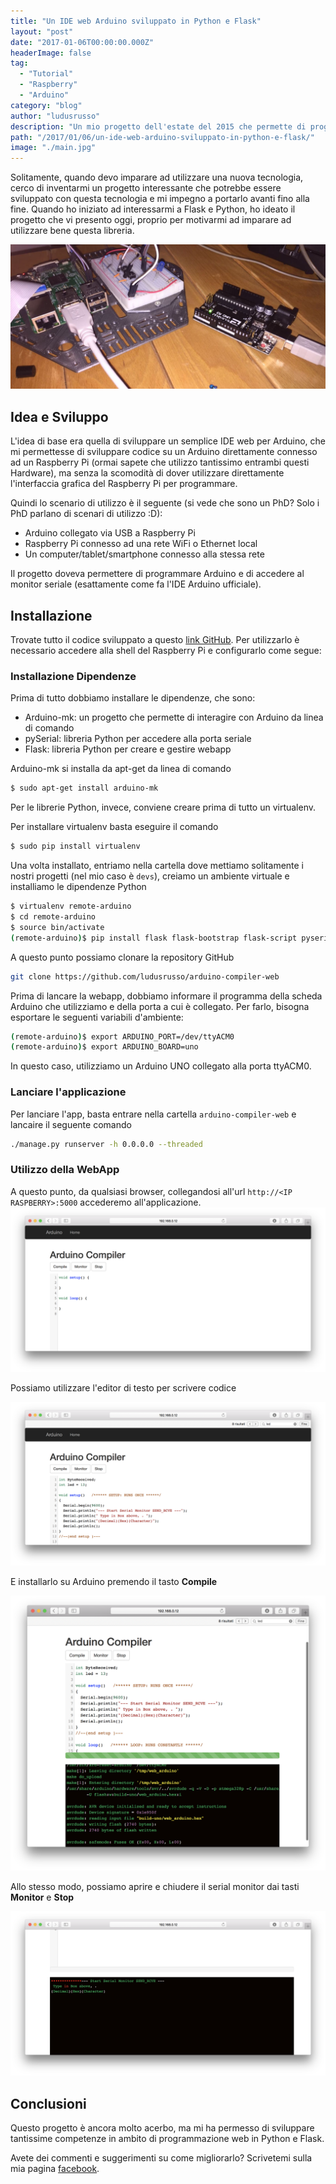 ```yaml
---
title: "Un IDE web Arduino sviluppato in Python e Flask"
layout: "post"
date: "2017-01-06T00:00:00.000Z"
headerImage: false
tag: 
  - "Tutorial"
  - "Raspberry"
  - "Arduino"
category: "blog"
author: "ludusrusso"
description: "Un mio progetto dell'estate del 2015 che permette di programmare Arduino da un'interfaccia Web esposta da un Raspberry Pi"
path: "/2017/01/06/un-ide-web-arduino-sviluppato-in-python-e-flask/"
image: "./main.jpg"
---
```


Solitamente, quando devo imparare ad utilizzare una nuova tecnologia, cerco di inventarmi un progetto interessante che potrebbe essere sviluppato con questa tecnologia e mi impegno a portarlo avanti fino alla fine. Quando ho iniziato ad interessarmi a Flask e Python, ho ideato il progetto che vi presento oggi, proprio per motivarmi ad imparare ad utilizzare bene questa libreria.

![img1](./main.jpg)

## Idea e Sviluppo

L'idea di base era quella di sviluppare un semplice IDE web per Arduino, che mi permettesse di sviluppare codice su un Arduino direttamente connesso ad un Raspberry Pi (ormai sapete che utilizzo tantissimo entrambi questi Hardware), ma senza la scomodità di dover utilizzare direttamente l'interfaccia grafica del Raspberry Pi per programmare.

Quindi lo scenario di utilizzo è il seguente (si vede che sono un PhD? Solo i PhD parlano di scenari di utilizzo :D):

- Arduino collegato via USB a Raspberry Pi
- Raspberry Pi connesso ad una rete WiFi o Ethernet local
- Un computer/tablet/smartphone connesso alla stessa rete

Il progetto doveva permettere di programmare Arduino e di accedere al monitor seriale (esattamente come fa l'IDE Arduino ufficiale).

## Installazione

Trovate tutto il codice sviluppato a questo <a href="https://github.com/ludusrusso/arduino-compiler-web">link GitHub</a>. Per utilizzarlo è necessario accedere alla shell del Raspberry Pi e configurarlo come segue:

### Installazione Dipendenze

Prima di tutto dobbiamo installare le dipendenze, che sono:

- Arduino-mk: un progetto che permette di interagire con Arduino da linea di comando
- pySerial: libreria Python per accedere alla porta seriale
- Flask: libreria Python per creare e gestire webapp

Arduino-mk si installa da apt-get da linea di comando

```bash
$ sudo apt-get install arduino-mk
```

Per le librerie Python, invece, conviene creare prima di tutto un virtualenv.

Per installare virtualenv basta eseguire il comando

```bash
$ sudo pip install virtualenv
```

Una volta installato, entriamo nella cartella dove mettiamo solitamente i nostri progetti (nel mio caso è `devs`), creiamo un ambiente virtuale e installiamo le dipendenze Python

```bash
$ virtualenv remote-arduino
$ cd remote-arduino
$ source bin/activate
(remote-arduino)$ pip install flask flask-bootstrap flask-script pyserial
```

A questo punto possiamo clonare la repository GitHub

```bash
git clone https://github.com/ludusrusso/arduino-compiler-web
```

Prima di lancare la webapp, dobbiamo informare il programma della scheda Arduino che utilizziamo e della porta a cui è collegato. Per farlo, bisogna esportare le seguenti variabili d'ambiente:

```bash
(remote-arduino)$ export ARDUINO_PORT=/dev/ttyACM0
(remote-arduino)$ export ARDUINO_BOARD=uno
```

In questo caso, utilizziamo un Arduino UNO collegato alla porta ttyACM0.

### Lanciare l'applicazione

Per lanciare l'app, basta entrare nella cartella `arduino-compiler-web` e lancaire il seguente comando

```bash
./manage.py runserver -h 0.0.0.0 --threaded
```

### Utilizzo della WebApp

A questo punto, da qualsiasi browser, collegandosi all'url `http://<IP RASPBERRY>:5000` accederemo all'applicazione.
![index](index.png)

Possiamo utilizzare l'editor di testo per scrivere codice

![code](code.png)

E installarlo su Arduino premendo il tasto <strong>Compile</strong>

![compilation](compilation.png)

Allo stesso modo, possiamo aprire e chiudere il serial monitor dai tasti <strong>Monitor</strong> e <strong>Stop</strong>

![monitor](monitor.png)

## Conclusioni

Questo progetto è ancora molto acerbo, ma mi ha permesso di sviluppare tantissime competenze in ambito di programmazione web in Python e Flask.

Avete dei commenti e suggerimenti su come migliorarlo? Scrivetemi sulla mia pagina <a href="http://facebook.com/ludusrusso.cc">facebook</a>.
